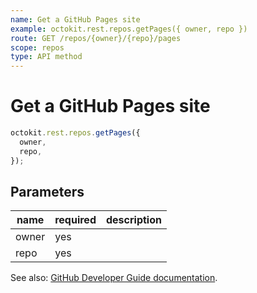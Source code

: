 ```yaml
---
name: Get a GitHub Pages site
example: octokit.rest.repos.getPages({ owner, repo })
route: GET /repos/{owner}/{repo}/pages
scope: repos
type: API method
---
```


# Get a GitHub Pages site

```js
octokit.rest.repos.getPages({
  owner,
  repo,
});
```

## Parameters

<table>
  <thead>
    <tr>
      <th>name</th>
      <th>required</th>
      <th>description</th>
    </tr>
  </thead>
  <tbody>
    <tr><td>owner</td><td>yes</td><td>

</td></tr>
<tr><td>repo</td><td>yes</td><td>

</td></tr>
  </tbody>
</table>

See also: [GitHub Developer Guide documentation](https://docs.github.com/rest/reference/repos#get-a-github-pages-site).
